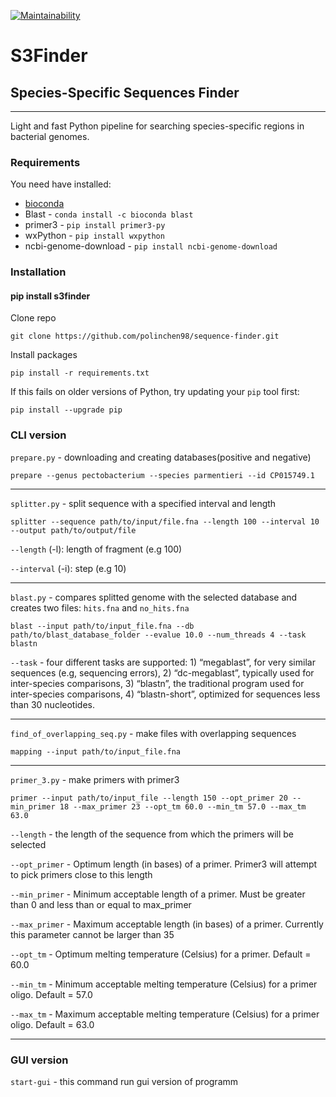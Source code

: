 [![Maintainability](https://api.codeclimate.com/v1/badges/a99a88d28ad37a79dbf6/maintainability)](https://codeclimate.com/github/polinchen98/sequence-finder)
# S3Finder
## Species-Specific Sequences Finder

---

Light and fast Python pipeline for searching species-specific regions in bacterial genomes.


### Requirements

You need have installed:
- [bioconda](https://bioconda.github.io/user/install.html)
- Blast - `conda install -c bioconda blast`
- primer3 - `pip install primer3-py`
- wxPython - `pip install wxpython`
- ncbi-genome-download - `pip install ncbi-genome-download`

### Installation

#### pip install s3finder

Clone repo

`git clone https://github.com/polinchen98/sequence-finder.git`

Install packages

`pip install -r requirements.txt`

If this fails on older versions of Python, try updating your `pip` tool first:

`pip install --upgrade pip`

### CLI version

`prepare.py` - downloading and creating databases(positive and negative)

`prepare --genus pectobacterium --species parmentieri --id CP015749.1`

---

`splitter.py` - split sequence with a specified interval and length

`splitter --sequence path/to/input/file.fna --length 100 --interval 10 --output path/to/output/file`

`--length` (-l): length of fragment (e.g 100)

`--interval` (-i): step (e.g 10)

---

`blast.py` - compares splitted genome with the selected database and creates two files: `hits.fna` and `no_hits.fna`

`blast --input path/to/input_file.fna --db path/to/blast_database_folder --evalue 10.0 --num_threads 4 --task blastn`

`--task` - four different tasks are supported: 1) “megablast”, for very similar sequences (e.g, sequencing errors), 2) “dc-megablast”, typically used for inter-species comparisons, 3)
                        “blastn”, the traditional program used for inter-species comparisons, 4) “blastn-short”, optimized for sequences less than 30 nucleotides.

---

`find_of_overlapping_seq.py` - make files with overlapping sequences

`mapping --input path/to/input_file.fna`

---

`primer_3.py` - make primers with primer3

`primer --input path/to/input_file --length 150 --opt_primer 20 --min_primer 18 --max_primer 23 --opt_tm 60.0 --min_tm 57.0 --max_tm 63.0` 

`--length` - the length of the sequence from which the primers will be selected

`--opt_primer` - Optimum length (in bases) of a primer. Primer3 will attempt to pick primers close to this length

`--min_primer` - Minimum acceptable length of a primer. Must be greater than 0 and less than or equal to max_primer

`--max_primer` - Maximum acceptable length (in bases) of a primer. Currently this parameter cannot be larger than 35

`--opt_tm` - Optimum melting temperature (Celsius) for a primer. Default = 60.0

`--min_tm` - Minimum acceptable melting temperature (Celsius) for a primer oligo. Default = 57.0

`--max_tm` - Maximum acceptable melting temperature (Celsius) for a primer oligo. Default = 63.0

---

### GUI version

`start-gui` - this command run gui version of programm

